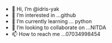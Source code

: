 - 👋 Hi, I’m @idris-yak
- 👀 I’m interested in ...github
- 🌱 I’m currently learning ... python 
- 💞️ I’m looking to collaborate on ...NITDA
- 📫 How to reach me ...07034998454

<!---
idris-yak/idris-yak is a ✨ special ✨ repository because its `README.md` (this file) appears on your GitHub profile.
You can click the Preview link to take a look at your changes.
--->
